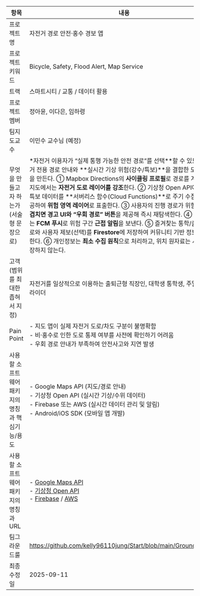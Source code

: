 | 항목 | 내용 |
|------|------|
| 프로젝트명 | 자전거 경로 안전·홍수 경보 앱 |
| 프로젝트 키워드 | Bicycle, Safety, Flood Alert, Map Service |
| 트랙 | 스마트시티 / 교통 / 데이터 활용 |
| 프로젝트 멤버 | 정아윤, 이다은, 임하령 |
| 팀지도교수 | 이민수 교수님 (예정) |
| 무엇을 만들고자 하는가 (서술형 문장으로) | *자전거 이용자가 “실제 통행 가능한 안전 경로”를 선택**할 수 있도록, 자전거 전용 경로 안내와 **실시간 기상 위험(강수/특보)**을 결합한 모바일 앱을 만든다. ① Mapbox Directions의 **사이클링 프로필**로 경로를 계산하고, 지도에서는 **자전거 도로 레이어를 강조**한다. ② 기상청 Open API에서 강수/특보 데이터를 **서버리스 함수(Cloud Functions)**로 주기 수집·간단 가공하여 **위험 영역 레이어**로 표출한다. ③ 사용자의 진행 경로가 위험 영역과 **겹치면 경고 UI와 “우회 경로” 버튼**을 제공해 즉시 재탐색한다. ④ 주행 중에는 **FCM 푸시**로 위험 구간 **근접 알림**을 보낸다. ⑤ 즐겨찾는 통학/출퇴근 경로와 사용자 제보(선택)를 **Firestore**에 저장하여 커뮤니티 기반 정보를 보강한다. ⑥ 개인정보는 **최소 수집 원칙**으로 처리하고, 위치 원자료는 서버에 저장하지 않는다. |
| 고객 (범위를 최대한 좁혀서 지정) | 자전거를 일상적으로 이용하는 출퇴근형 직장인, 대학생 통학생, 주말 레저형 라이더 |
| Pain Point | - 지도 앱이 실제 자전거 도로/차도 구분이 불명확함<br>- 비·홍수로 인한 도로 통제 여부를 사전에 확인하기 어려움<br>- 우회 경로 안내가 부족하여 안전사고와 지연 발생 |
| 사용할 소프트웨어 패키지의 명칭과 핵심기능/용도 | - Google Maps API (지도/경로 안내)<br>- 기상청 Open API (실시간 기상/수위 데이터)<br>- Firebase 또는 AWS (실시간 데이터 관리 및 알림)<br>- Android/iOS SDK (모바일 앱 개발) |
| 사용할 소프트웨어 패키지의 명칭과 URL | - [Google Maps API](https://developers.google.com/maps)<br>- [기상청 Open API](https://data.kma.go.kr/)<br>- [Firebase](https://firebase.google.com/) / [AWS](https://aws.amazon.com/) |
| 팀그라운드룰 | https://github.com/kelly96110jung/Start/blob/main/GroundRule.md |
| 최종수정일 | 2025-09-11 |
